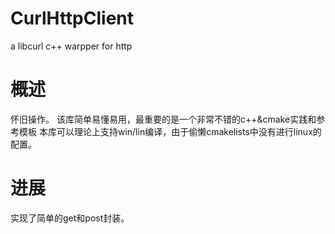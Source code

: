 # CurlHttpClient
a libcurl c++ warpper for http

# 概述
怀旧操作。
该库简单易懂易用，最重要的是一个非常不错的c++&cmake实践和参考模板
本库可以理论上支持win/lin编译，由于偷懒cmakelists中没有进行linux的配置。
# 进展
实现了简单的get和post封装。

